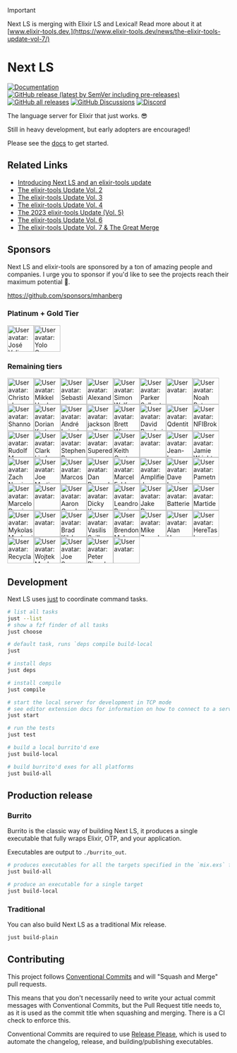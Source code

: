 > [!IMPORTANT]
> Next LS is merging with Elixir LS and Lexical! Read more about it at [www.elixir-tools.dev.](https://www.elixir-tools.dev/news/the-elixir-tools-update-vol-7/)

# Next LS

[![Documentation](https://img.shields.io/badge/Next_LS-Documentation-gold)](https://www.elixir-tools.dev/docs/next-ls/quickstart)
[![GitHub release (latest by SemVer including pre-releases)](https://img.shields.io/github/downloads-pre/elixir-tools/next-ls/latest/total?label=Downloads%20-%20Latest%20Release)](https://github.com/elixir-tools/next-ls/releases)
[![GitHub all releases](https://img.shields.io/github/downloads/elixir-tools/next-ls/total?label=Downloads%20(Total))](https://github.com/elixir-tools/next-ls/releases)
[![GitHub Discussions](https://img.shields.io/github/discussions/elixir-tools/discussions)](https://github.com/orgs/elixir-tools/discussions)
[![Discord](https://img.shields.io/badge/Discord-5865F3?style=flat&logo=discord&logoColor=white&link=https://discord.gg/nNDMwTJ8)](https://discord.gg/6XdGnxVA2A)

The language server for Elixir that just works. 😎

Still in heavy development, but early adopters are encouraged!

Please see the [docs](https://www.elixir-tools.dev/docs/next-ls/quickstart) to get started.

## Related Links

- [Introducing Next LS and an elixir-tools update](https://www.elixir-tools.dev/news/introducing-next-ls-and-an-elixir-tools-update/)
- [The elixir-tools Update Vol. 2](https://www.elixir-tools.dev/news/the-elixir-tools-update-vol-2/)
- [The elixir-tools Update Vol. 3](https://www.elixir-tools.dev/news/the-elixir-tools-update-vol-3/)
- [The elixir-tools Update Vol. 4](https://www.elixir-tools.dev/news/the-elixir-tools-update-vol-4/)
- [The 2023 elixir-tools Update (Vol. 5) ](https://www.elixir-tools.dev/news/the-2023-elixir-tools-update-vol-5/)
- [The elixir-tools Update Vol. 6](https://www.elixir-tools.dev/news/the-elixir-tools-update-vol-6/)
- [The elixir-tools Update Vol. 7 & The Great Merge](https://www.elixir-tools.dev/news/the-elixir-tools-update-vol-7/)

## Sponsors

Next LS and elixir-tools are sponsored by a ton of amazing people and companies. I urge you to sponsor if you'd like to see the projects reach their maximum potential 🚀.

https://github.com/sponsors/mhanberg

### Platinum + Gold Tier

<!-- gold --><a href="https://github.com/josevalim"><img src="https:&#x2F;&#x2F;github.com&#x2F;josevalim.png" width="60px" alt="User avatar: José Valim" /></a><a href="https://github.com/coingaming"><img src="https:&#x2F;&#x2F;github.com&#x2F;coingaming.png" width="60px" alt="User avatar: Yolo Group" /></a><!-- gold -->

### Remaining tiers

<!-- rest --><a href="https://github.com/cigrainger"><img src="https:&#x2F;&#x2F;github.com&#x2F;cigrainger.png" width="60px" alt="User avatar: Christopher Grainger" /></a><a href="https://github.com/mikl"><img src="https:&#x2F;&#x2F;github.com&#x2F;mikl.png" width="60px" alt="User avatar: Mikkel Høgh" /></a><a href="https://github.com/shenaor"><img src="https:&#x2F;&#x2F;github.com&#x2F;shenaor.png" width="60px" alt="User avatar: Sebastian Henao" /></a><a href="https://github.com/akoutmos"><img src="https:&#x2F;&#x2F;github.com&#x2F;akoutmos.png" width="60px" alt="User avatar: Alexander Koutmos" /></a><a href="https://github.com/simon-wolf"><img src="https:&#x2F;&#x2F;github.com&#x2F;simon-wolf.png" width="60px" alt="User avatar: Simon Wolf" /></a><a href="https://github.com/sorentwo"><img src="https:&#x2F;&#x2F;github.com&#x2F;sorentwo.png" width="60px" alt="User avatar: Parker Selbert" /></a><a href="https://github.com/chriscrabtree"><img src="https:&#x2F;&#x2F;github.com&#x2F;chriscrabtree.png" width="60px" alt="User avatar: " /></a><a href="https://github.com/Nezteb"><img src="https:&#x2F;&#x2F;github.com&#x2F;Nezteb.png" width="60px" alt="User avatar: Noah Betzen" /></a><a href="https://github.com/sorenone"><img src="https:&#x2F;&#x2F;github.com&#x2F;sorenone.png" width="60px" alt="User avatar: Shannon Selbert" /></a><a href="https://github.com/dkarter"><img src="https:&#x2F;&#x2F;github.com&#x2F;dkarter.png" width="60px" alt="User avatar: Dorian Karter" /></a><a href="https://github.com/andrepaes"><img src="https:&#x2F;&#x2F;github.com&#x2F;andrepaes.png" width="60px" alt="User avatar: André Luiz da Fonsêca Paes" /></a><a href="https://github.com/dyackson"><img src="https:&#x2F;&#x2F;github.com&#x2F;dyackson.png" width="60px" alt="User avatar: jackson millsaps" /></a><a href="https://github.com/brettwise"><img src="https:&#x2F;&#x2F;github.com&#x2F;brettwise.png" width="60px" alt="User avatar: Brett Wise" /></a><a href="https://github.com/dbernheisel"><img src="https:&#x2F;&#x2F;github.com&#x2F;dbernheisel.png" width="60px" alt="User avatar: David Bernheisel" /></a><a href="https://github.com/qdentity"><img src="https:&#x2F;&#x2F;github.com&#x2F;qdentity.png" width="60px" alt="User avatar: Qdentity" /></a><a href="https://github.com/NFIBrokerage"><img src="https:&#x2F;&#x2F;github.com&#x2F;NFIBrokerage.png" width="60px" alt="User avatar: NFIBrokerage" /></a><a href="https://github.com/RudolfMan"><img src="https:&#x2F;&#x2F;github.com&#x2F;RudolfMan.png" width="60px" alt="User avatar: Rudolf Manusadzhian" /></a><a href="https://github.com/clark-lindsay"><img src="https:&#x2F;&#x2F;github.com&#x2F;clark-lindsay.png" width="60px" alt="User avatar: Clark Lindsay" /></a><a href="https://github.com/sb8244"><img src="https:&#x2F;&#x2F;github.com&#x2F;sb8244.png" width="60px" alt="User avatar: Stephen Bussey" /></a><a href="https://github.com/getsupered"><img src="https:&#x2F;&#x2F;github.com&#x2F;getsupered.png" width="60px" alt="User avatar: Supered" /></a><a href="https://github.com/kgautreaux"><img src="https:&#x2F;&#x2F;github.com&#x2F;kgautreaux.png" width="60px" alt="User avatar: Keith Gautreaux" /></a><a href="https://github.com/szTheory"><img src="https:&#x2F;&#x2F;github.com&#x2F;szTheory.png" width="60px" alt="User avatar: " /></a><a href="https://github.com/jlgeering"><img src="https:&#x2F;&#x2F;github.com&#x2F;jlgeering.png" width="60px" alt="User avatar: Jean-Luc Geering" /></a><a href="https://github.com/jwright"><img src="https:&#x2F;&#x2F;github.com&#x2F;jwright.png" width="60px" alt="User avatar: Jamie Wright" /></a><a href="https://github.com/znorris"><img src="https:&#x2F;&#x2F;github.com&#x2F;znorris.png" width="60px" alt="User avatar: Zach Norris" /></a><a href="https://github.com/capitalist"><img src="https:&#x2F;&#x2F;github.com&#x2F;capitalist.png" width="60px" alt="User avatar: Joe Martinez" /></a><a href="https://github.com/ideaMarcos"><img src="https:&#x2F;&#x2F;github.com&#x2F;ideaMarcos.png" width="60px" alt="User avatar: Marcos" /></a><a href="https://github.com/ddresselhaus"><img src="https:&#x2F;&#x2F;github.com&#x2F;ddresselhaus.png" width="60px" alt="User avatar: Dan Dresselhaus" /></a><a href="https://github.com/marcelfahle"><img src="https:&#x2F;&#x2F;github.com&#x2F;marcelfahle.png" width="60px" alt="User avatar: Marcel Fahle" /></a><a href="https://github.com/amplifiedai"><img src="https:&#x2F;&#x2F;github.com&#x2F;amplifiedai.png" width="60px" alt="User avatar: Amplified" /></a><a href="https://github.com/davydog187"><img src="https:&#x2F;&#x2F;github.com&#x2F;davydog187.png" width="60px" alt="User avatar: Dave Lucia" /></a><a href="https://github.com/sa-hr"><img src="https:&#x2F;&#x2F;github.com&#x2F;sa-hr.png" width="60px" alt="User avatar: Pametno Računovodstvo - SmartAccount" /></a><a href="https://github.com/marpo60"><img src="https:&#x2F;&#x2F;github.com&#x2F;marpo60.png" width="60px" alt="User avatar: Marcelo Dominguez" /></a><a href="https://github.com/jyc"><img src="https:&#x2F;&#x2F;github.com&#x2F;jyc.png" width="60px" alt="User avatar: " /></a><a href="https://github.com/agundy"><img src="https:&#x2F;&#x2F;github.com&#x2F;agundy.png" width="60px" alt="User avatar: Aaron Gunderson" /></a><a href="https://github.com/dickykuang"><img src="https:&#x2F;&#x2F;github.com&#x2F;dickykuang.png" width="60px" alt="User avatar: Dicky Kuang" /></a><a href="https://github.com/leandrocp"><img src="https:&#x2F;&#x2F;github.com&#x2F;leandrocp.png" width="60px" alt="User avatar: Leandro Pereira" /></a><a href="https://github.com/bravely"><img src="https:&#x2F;&#x2F;github.com&#x2F;bravely.png" width="60px" alt="User avatar: Jake Demarest-Mays" /></a><a href="https://github.com/batteries-included"><img src="https:&#x2F;&#x2F;github.com&#x2F;batteries-included.png" width="60px" alt="User avatar: Batteries Included" /></a><a href="https://github.com/martide"><img src="https:&#x2F;&#x2F;github.com&#x2F;martide.png" width="60px" alt="User avatar: Martide" /></a><a href="https://github.com/Neophen"><img src="https:&#x2F;&#x2F;github.com&#x2F;Neophen.png" width="60px" alt="User avatar: Mykolas Mankevicius" /></a><a href="https://github.com/bo0tzz"><img src="https:&#x2F;&#x2F;github.com&#x2F;bo0tzz.png" width="60px" alt="User avatar: " /></a><a href="https://github.com/bkilshaw"><img src="https:&#x2F;&#x2F;github.com&#x2F;bkilshaw.png" width="60px" alt="User avatar: Brad Kilshaw" /></a><a href="https://github.com/vasspilka"><img src="https:&#x2F;&#x2F;github.com&#x2F;vasspilka.png" width="60px" alt="User avatar: Vasilis Spilka" /></a><a href="https://github.com/brendon9x"><img src="https:&#x2F;&#x2F;github.com&#x2F;brendon9x.png" width="60px" alt="User avatar: Brendon McLean" /></a><a href="https://github.com/zorn"><img src="https:&#x2F;&#x2F;github.com&#x2F;zorn.png" width="60px" alt="User avatar: Mike Zornek" /></a><a href="https://github.com/ahey"><img src="https:&#x2F;&#x2F;github.com&#x2F;ahey.png" width="60px" alt="User avatar: Alan Heywood" /></a><a href="https://github.com/heretask"><img src="https:&#x2F;&#x2F;github.com&#x2F;heretask.png" width="60px" alt="User avatar: HereTask" /></a><a href="https://github.com/recycla"><img src="https:&#x2F;&#x2F;github.com&#x2F;recycla.png" width="60px" alt="User avatar: Recycla" /></a><a href="https://github.com/wojtekmach"><img src="https:&#x2F;&#x2F;github.com&#x2F;wojtekmach.png" width="60px" alt="User avatar: Wojtek Mach" /></a><a href="https://github.com/jswny"><img src="https:&#x2F;&#x2F;github.com&#x2F;jswny.png" width="60px" alt="User avatar: Joe Sweeney" /></a><a href="https://github.com/Pringels"><img src="https:&#x2F;&#x2F;github.com&#x2F;Pringels.png" width="60px" alt="User avatar: Peter Ringelmann" /></a><a href="https://github.com/KiKoS0"><img src="https:&#x2F;&#x2F;github.com&#x2F;KiKoS0.png" width="60px" alt="User avatar: " /></a><!-- rest -->

## Development

Next LS uses [just](https://github.com/casey/just) to coordinate command tasks.

```bash
# list all tasks
just --list
# show a fzf finder of all tasks
just choose

# default task, runs `deps compile build-local
just

# install deps
just deps

# install compile
just compile

# start the local server for development in TCP mode
# see editor extension docs for information on how to connect to a server in TCP mode
just start

# run the tests
just test

# build a local burrito'd exe
just build-local

# build burrito'd exes for all platforms
just build-all
```

## Production release

### Burrito

Burrito is the classic way of building Next LS, it produces a single executable that fully wraps Elixir, OTP, and your application.

Executables are output to `./burrito_out`.

```bash
# produces executables for all the targets specified in the `mix.exs` file
just build-all

# produce an executable for a single target
just build-local
```

### Traditional

You can also build Next LS as a traditional Mix release.

```bash
just build-plain
```

## Contributing

This project follows [Conventional Commits](https://www.conventionalcommits.org/en/v1.0.0/) and will "Squash and Merge" pull requests. 

This means that you don't necessarily need to write your actual commit messages with Conventional Commits, but the Pull Request title needs to, as it is used as the commit title when squashing and merging. There is a CI check to enforce this.

Conventional Commits are required to use [Release Please](https://github.com/googleapis/release-please), which is used to automate the changelog, release, and building/publishing executables.

